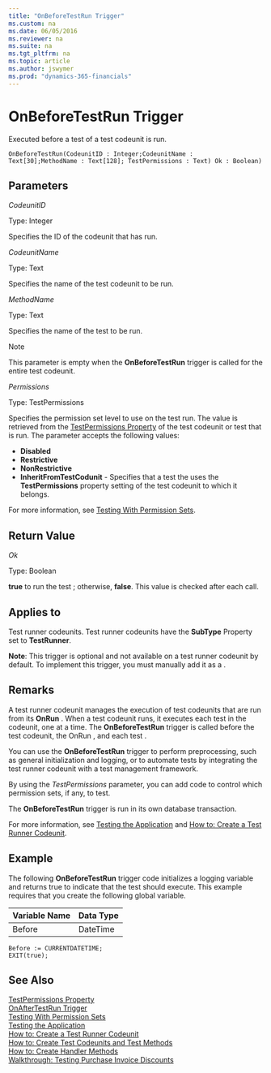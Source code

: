 ```yaml
---
title: "OnBeforeTestRun Trigger"
ms.custom: na
ms.date: 06/05/2016
ms.reviewer: na
ms.suite: na
ms.tgt_pltfrm: na
ms.topic: article
ms.author: jswymer
ms.prod: "dynamics-365-financials"
---
```

# OnBeforeTestRun Trigger
Executed before a test  of a test codeunit is run.

```
OnBeforeTestRun(CodeunitID : Integer;CodeunitName : Text[30];MethodName : Text[128]; TestPermissions : Text) Ok : Boolean)

```

## Parameters
*CodeunitID*

Type: Integer

Specifies the ID of the codeunit that has run.

*CodeunitName*

Type: Text

Specifies the name of the test codeunit to be run.

*MethodName*

Type: Text

Specifies the name of the test  to be run.

> [!NOTE]  
>  This parameter is empty when the **OnBeforeTestRun** trigger is called for the entire test codeunit.  

*Permissions*

Type: TestPermissions

Specifies the permission set level to use on the test run. The value is retrieved from the [TestPermissions Property](../devenv-testing-permissionsets.md) of the test codeunit or test  that is run. The parameter accepts the following values:

*   **Disabled**
*   **Restrictive**
*   **NonRestrictive**
*   **InheritFromTestCodunit** - Specifies that a test the  uses the **TestPermissions** property setting of the test codeunit to which it belongs.

For more information, see [Testing With Permission Sets](testing-permissionsets.md). 

## Return Value
*Ok*

Type: Boolean

**true** to run the test ; otherwise, **false**. This value is checked after each  call.

## Applies to
Test runner codeunits. Test runner codeunits have the **SubType** Property set to **TestRunner**.

**Note**: This trigger is optional and not available on a test runner codeunit by default. To implement this trigger, you must manually add it as a .  

## Remarks
A test runner codeunit manages the execution of test codeunits that are run from its **OnRun** . When a test codeunit runs, it executes each test  in the codeunit, one at a time. The **OnBeforeTestRun** trigger is called before the test codeunit, the OnRun , and each test .

You can use the **OnBeforeTestRun** trigger to perform preprocessing, such as general initialization and logging, or to automate tests by integrating the test runner codeunit with a test management framework.

By using the *TestPermissions* parameter, you can add code to control which permission sets, if any, to test.

The **OnBeforeTestRun** trigger is run in its own database transaction.

For more information, see [Testing the Application](Testing-the-Application.md) and [How to: Create a Test Runner Codeunit](How-to-Create-a-Test-Runner-Codeunit.md).  

## Example
The following **OnBeforeTestRun** trigger code initializes a logging variable and returns true to indicate that the test  should execute. This example requires that you create the following global variable.

|Variable Name  |Data Type  |
|----------|-------------|
|Before|DateTime|

```
Before := CURRENTDATETIME;
EXIT(true);
```

## See Also  
[TestPermissions Property](../devenv-testpermissions-property.md)  
[OnAfterTestRun Trigger](devenv-trigger-onaftertestrun.md)  
[Testing With Permission Sets](testing-permissionsets.md)  
[Testing the Application](Testing-the-Application.md)  
[How to: Create a Test Runner Codeunit](How-to-Create-a-Test-Runner-Codeunit.md)  
[How to: Create Test Codeunits and Test Methods](How-to-Create-Test-Codeunits-and-Test-Methods.md)  
[How to: Create Handler Methods](How-to-Create-Handler-Methods.md)  
[Walkthrough: Testing Purchase Invoice Discounts](Walkthrough-Testing-Purchase-Invoice-Discounts.md)  
